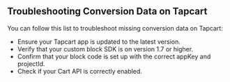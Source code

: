 ## Troubleshooting Conversion Data on Tapcart

You can follow this list to troubleshoot missing conversion data on Tapcart:

- Ensure your Tapcart app is updated to the latest version.
- Verify that your custom block SDK is on version 1.7 or higher.
- Confirm that your block code is set up with the correct appKey and projectId.
- Check if your Cart API is correctly enabled.
